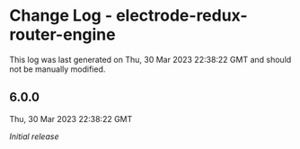 # Change Log - electrode-redux-router-engine

This log was last generated on Thu, 30 Mar 2023 22:38:22 GMT and should not be manually modified.

## 6.0.0
Thu, 30 Mar 2023 22:38:22 GMT

_Initial release_

